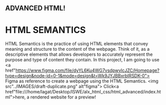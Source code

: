 ## ADVANCED HTML!
# HTML SEMANTICS
HTML Semantics is the practice of using HTML elements that convey meaning and structure to the content of the webpage.
Think of it, as a descriptive elements that allows developers to accurately represent the purpose and type of content they contain.
In this project, I am going to use <a href"https://www.figma.com/file/dyYL6Ku4WG7vsdpwvlcJZC/Homepage?type=design&node-id=0-1&mode=design&t=Wk9JYJBBxrbIRSDK-0"> Figma </a> as reference to create a webpage using the HTML Semantics.
<img src"../IMAGES/draft-duplicate.png" alt"figma">
Click<a href"file:///home/lagat/Desktop/ISWE/alx_html_css/html_advanced/index.html">here, a rendered website</a> for a preview!
